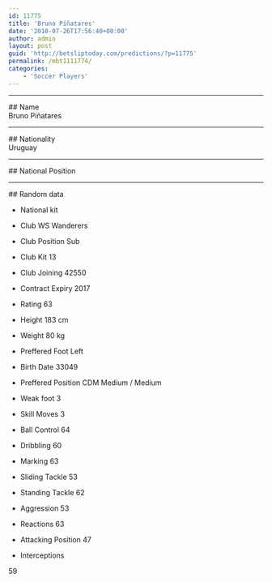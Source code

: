 ```yaml
---
id: 11775
title: 'Bruno Piñatares'
date: '2010-07-26T17:56:40+00:00'
author: admin
layout: post
guid: 'http://betsliptoday.com/predictions/?p=11775'
permalink: /mbt1111774/
categories:
    - 'Soccer Players'
---
```


- - - - - -

\## Name  
 Bruno Piñatares

- - - - - -

\## Nationality  
 Uruguay

- - - - - -

\## National Position

- - - - - -

\## Random data

- National kit
- Club
 WS Wanderers

- Club Position
 Sub

- Club Kit
 13

- Club Joining
 42550

- Contract Expiry
 2017

- Rating
 63

- Height
 183 cm

- Weight
 80 kg

- Preffered Foot
 Left

- Birth Date
 33049

- Preffered Position
 CDM Medium / Medium

- Weak foot
 3

- Skill Moves
 3

- Ball Control
 64

- Dribbling
 60

- Marking
 63

- Sliding Tackle
 53

- Standing Tackle
 62

- Aggression
 53

- Reactions
 63

- Attacking Position
 47

- Interceptions

 59